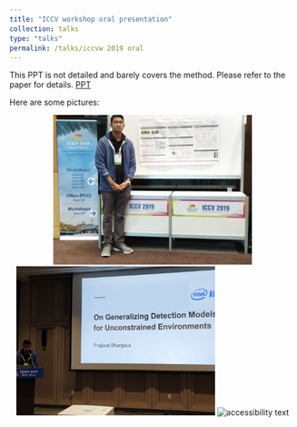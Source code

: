 ```yaml
---
title: "ICCV workshop oral presentation"
collection: talks
type: "talks"
permalink: /talks/iccvw 2019 oral
---
```


This PPT is not detailed and barely covers the method. Please refer to the paper for details.
[PPT](https://docs.google.com/presentation/d/1dTy_Ti7-7W9sd1CimlmB45xbbqH2p0WUooqyaV2QOmA/edit?usp=sharing)

Here are some pictures:

<p align="center">
  <img src="https://github.com/prajjwal1/prajjwal1.github.io/blob/master/images/me_poster_iccvw2019.jpg" width="350" title="hover text">
  <img src="https://github.com/prajjwal1/prajjwal1.github.io/blob/master/images/me_present_iccvw2019.jpg" width="350" alt="accessibility text">
  <img src="https://github.com/prajjwal1/prajjwal1.github.io/blob/master/images/poster_iccvw2019.jpg" width="350" alt="accessibility text">
</p>